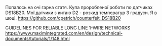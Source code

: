

Попалось на очі гарна статя. Купа проробленої роботи по датчиках DS18B20. Мої датчики з китаю D2 - розкид температур 3 градуси. Я в шоці.
https://github.com/cpetrich/counterfeit_DS18B20

GUIDELINES FOR RELIABLE LONG LINE 1-WIRE NETWORKS
https://www.maximintegrated.com/en/design/technical-documents/tutorials/1/148.html
